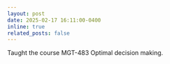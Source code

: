 ```yaml
---
layout: post
date: 2025-02-17 16:11:00-0400
inline: true
related_posts: false
---
```


Taught the course MGT-483 Optimal decision making.

